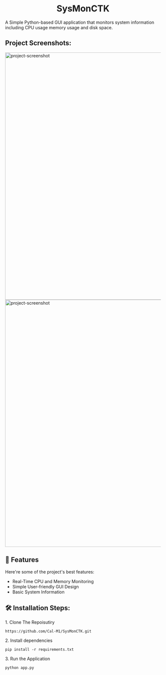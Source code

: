 <h1 align="center" id="title">SysMonCTK</h1>

<p id="description">A Simple Python-based GUI application that monitors system information including CPU usage memory usage and disk space.</p>

<h2>Project Screenshots:</h2>

<img src="https://i.imgur.com/FODs3z8.png" alt="project-screenshot" width="1000" height="800/"> 

<img src="https://i.imgur.com/slWkPzP.png" alt="project-screenshot" width="1000" height="800/">
  
<h2>🧐 Features</h2>

Here're some of the project's best features:

*   Real-Time CPU and Memory Monitoring
*   Simple User-friendly GUI Design
*   Basic System Information

<h2>🛠️ Installation Steps:</h2>

<p>1. Clone The Repoisutiry</p>

```
https://github.com/Cal-M1/SysMonCTK.git
```

<p>2. Install dependencies</p>

```
pip install -r requirements.txt
```

<p>3. Run the Application</p>

```
python app.py
```

